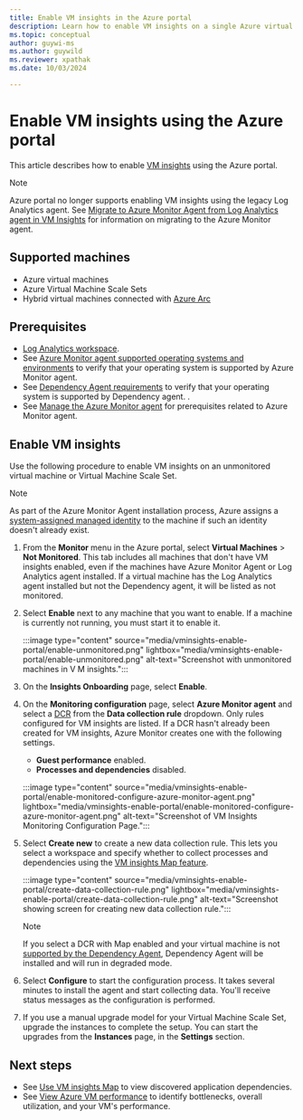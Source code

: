 ```yaml
---
title: Enable VM insights in the Azure portal
description: Learn how to enable VM insights on a single Azure virtual machine or Virtual Machine Scale Set using the Azure portal.
ms.topic: conceptual
author: guywi-ms
ms.author: guywild
ms.reviewer: xpathak
ms.date: 10/03/2024

---
```


# Enable VM insights using the Azure portal
This article describes how to enable [VM insights](./vminsights-overview.md) using the Azure portal.

> [!NOTE]
> Azure portal no longer supports enabling VM insights using the legacy Log Analytics agent. See [Migrate to Azure Monitor Agent from Log Analytics agent in VM Insights](./vminsights-migrate-agent.md) for information on migrating to the Azure Monitor agent.

## Supported machines

- Azure virtual machines
- Azure Virtual Machine Scale Sets
- Hybrid virtual machines connected with [Azure Arc](/azure/azure-arc/overview)


## Prerequisites

- [Log Analytics workspace](../logs/quick-create-workspace.md).
- See [Azure Monitor agent supported operating systems and environments](../agents/azure-monitor-agent-supported-operating-systems.md) to verify that your operating system is supported by Azure Monitor agent. 
- See [Dependency Agent requirements](./vminsights-dependency-agent-maintenance.md) to verify that your operating system is supported by Dependency agent. .
- See [Manage the Azure Monitor agent](../agents/azure-monitor-agent-manage.md#prerequisites) for prerequisites related to Azure Monitor agent.

## Enable VM insights
Use the following procedure to enable VM insights on an unmonitored virtual machine or Virtual Machine Scale Set.

> [!NOTE]
> As part of the Azure Monitor Agent installation process, Azure assigns a [system-assigned managed identity](/azure/app-service/overview-managed-identity?tabs=portal%2chttp#add-a-system-assigned-identity) to the machine if such an identity doesn't already exist.

1. From the **Monitor** menu in the Azure portal, select **Virtual Machines** > **Not Monitored**. This tab includes all machines that don't have VM insights enabled, even if the machines have Azure Monitor Agent or Log Analytics agent installed. If a virtual machine has the Log Analytics agent installed but not the Dependency agent, it will be listed as not monitored. 
 
1. Select **Enable** next to any machine that you want to enable. If a machine is currently not running, you must start it to enable it.

    :::image type="content" source="media/vminsights-enable-portal/enable-unmonitored.png" lightbox="media/vminsights-enable-portal/enable-unmonitored.png" alt-text="Screenshot with unmonitored machines in V M insights.":::

1. On the **Insights Onboarding** page, select **Enable**. 
 
2. On the **Monitoring configuration** page, select **Azure Monitor agent** and select a [DCR](vminsights-enable-overview.md#vm-insights-DCR) from the **Data collection rule** dropdown. Only rules configured for VM insights are listed. If a DCR hasn't already been created for VM insights, Azure Monitor creates one with the following settings.

    - **Guest performance** enabled.
    - **Processes and dependencies** disabled.
 
    :::image type="content" source="media/vminsights-enable-portal/enable-monitored-configure-azure-monitor-agent.png" lightbox="media/vminsights-enable-portal/enable-monitored-configure-azure-monitor-agent.png" alt-text="Screenshot of VM Insights Monitoring Configuration Page.":::
 
2.  Select **Create new** to create a new data collection rule. This lets you select a workspace and specify whether to collect processes and dependencies using the [VM insights Map feature](vminsights-maps.md).

    :::image type="content" source="media/vminsights-enable-portal/create-data-collection-rule.png" lightbox="media/vminsights-enable-portal/create-data-collection-rule.png" alt-text="Screenshot showing screen for creating new data collection rule.":::

    > [!NOTE]
    > If you select a DCR with Map enabled and your virtual machine is not [supported by the Dependency Agent](../vm/vminsights-dependency-agent-maintenance.md), Dependency Agent will be installed and  will run in degraded mode.

3. Select **Configure** to start the configuration process. It takes several minutes to install the agent and start collecting data. You'll receive status messages as the configuration is performed.
 
4. If you use a manual upgrade model for your Virtual Machine Scale Set, upgrade the instances to complete the setup. You can start the upgrades from the **Instances** page, in the **Settings** section.



## Next steps

* See [Use VM insights Map](vminsights-maps.md) to view discovered application dependencies. 
* See [View Azure VM performance](vminsights-performance.md) to identify bottlenecks, overall utilization, and your VM's performance.

